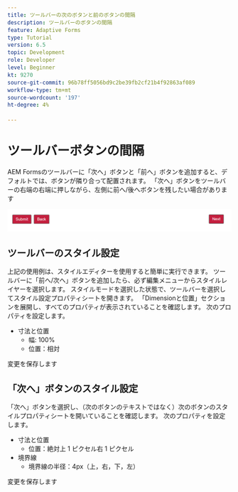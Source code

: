 ```yaml
---
title: ツールバーの次のボタンと前のボタンの間隔
description: ツールバーのボタンの間隔
feature: Adaptive Forms
type: Tutorial
version: 6.5
topic: Development
role: Developer
level: Beginner
kt: 9270
source-git-commit: 96b78ff5056bd9c2be39fb2cf21b4f92863af089
workflow-type: tm+mt
source-wordcount: '197'
ht-degree: 4%

---
```


# ツールバーボタンの間隔

AEM Formsのツールバーに「次へ」ボタンと「前へ」ボタンを追加すると、デフォルトでは、ボタンが隣り合って配置されます。 「次へ」ボタンをツールバーの右端の右端に押しながら、左側に前へ/後へボタンを残したい場合があります

![toolbar-spacing](assets/toolbar-spacing.png)


## ツールバーのスタイル設定

上記の使用例は、スタイルエディターを使用すると簡単に実行できます。 ツールバーに「前へ/次へ」ボタンを追加したら、必ず編集メニューからスタイルレイヤーを選択します。 スタイルモードを選択した状態で、ツールバーを選択してスタイル設定プロパティシートを開きます。 「Dimensionと位置」セクションを展開し、すべてのプロパティが表示されていることを確認します。 次のプロパティを設定します。
* 寸法と位置
   * 幅: 100%
   * 位置：相対

変更を保存します

## 「次へ」ボタンのスタイル設定

「次へ」ボタンを選択し、（次のボタンのテキストではなく）次のボタンのスタイルプロパティシートを開いていることを確認します。 次のプロパティを設定します。
* 寸法と位置
   * 位置：絶対上 1 ピクセル右 1 ピクセル
* 境界線
   * 境界線の半径：4px（上，右，下，左）

変更を保存します
